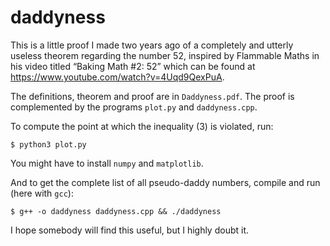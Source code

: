 # daddyness

This is a little proof I made two years ago of a completely and utterly useless theorem regarding the number 52,
inspired by Flammable Maths in his video titled “Baking Math #2: 52” which can be found at
https://www.youtube.com/watch?v=4Uqd9QexPuA.

The definitions, theorem and proof are in `Daddyness.pdf`. The proof is complemented by the programs `plot.py` and `daddyness.cpp`.

To compute the point at which the inequality (3) is violated, run:
```shell
$ python3 plot.py
```
You might have to install `numpy` and `matplotlib`.

And to get the complete list of all pseudo-daddy numbers, compile and run (here with `gcc`):
```shell
$ g++ -o daddyness daddyness.cpp && ./daddyness
```

I hope somebody will find this useful, but I highly doubt it.
